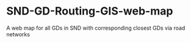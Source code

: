 # SND-GD-Routing-GIS-web-map
A web map for all GDs in SND with corresponding closest GDs via road networks

